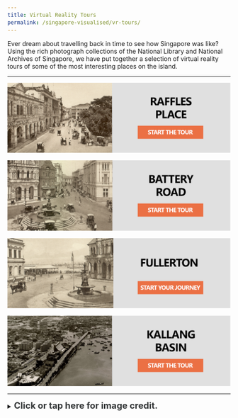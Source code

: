 ```yaml
---
title: Virtual Reality Tours
permalink: /singapore-visualised/vr-tours/
---
```


Ever dream about travelling back in time to see how Singapore was like? Using the rich photograph collections of the National Library and National Archives of Singapore, we have put together a selection of virtual reality tours of some of the most interesting places on the island.

______

[![Raffles Place VR Tour](/images/vr-tour-image-raffles-place.png)](/resource-room/vr-tours/raffles-place)

[![Battery Road VR Tour](/images/vr-tour-image-battery-road.png)](/resource-room/vr-tours/battery-road)

[![Fullerton Square VR Tour](/images/vr-tour-image-fullerton.png)](/resource-room/vr-tours/fullerton-square)

[![Kallang Basin VR Tour](/images/vr-tour-image-kallang.png)](/resource-room/vr-tours/kallang-basin)

_______

<details>
<summary><span style="font-weight: 700; font-size: 20px; font-style: normal; color:#353839">Click or tap here for image credit.</span></summary>
<br>	
<span style="font-weight: 400; font-size: 20px; font-style: normal; color:#778899">1. Old Raffles Place photo via National Archives of Singapore
<br>2. Present day Raffles Place photo by Jukkabrother [CC BY-SA 4.0]
<br>3. Raffles Place streets photo via PictureSG [CC BY-SA 4.0]
<br>4. Bras Basah schools photo by Chen Siyuan [CC BY-SA 4.0]
<br>5. Bras Basah places of worship photo by Zhenkang [CC BY-SA 4.0]
<br>6. Bras Basah streets photo by Choo Yut Shing via Flickr
<br>7. Civic District photo by William Cho [CC BY-SA 2.0]
<br>8. Fort Canning photo by Matt Kieffer [CC BY-SA 2.0]
<br>9. Old Kallang photo via National Archives of Singapore
<br>10. Present day Kallang photo by William Cho via Flickr
<br>11. Orchard Road photo by chensiyuan [CC BY-SA 4.0]
</span>
	
</details>